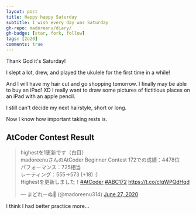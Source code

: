 ```yaml
---
layout: post
title: Happy happy Saturday
subtitle: I wish every day was Saturday
gh-repo: madoreenu/diary/
gh-badge: [star, fork, follow]
tags: [2o20]
comments: true
---
```

Thank God it's Saturday!

I slept a lot, drew, and played the ukulele for the first time in a while!

And I will have my hair cut and go shopping tomorrow.
I finally may be able to buy an iPad! XD
I really want to draw some pictures of fictitious places on an iPad with an apple pencil.

I still can't decide my next hairstyle, short or long.

Now I know how important taking rests is.

## AtCoder Contest Result
<blockquote class="twitter-tweet"><p lang="ja" dir="ltr">highestを1更新です（白目）<br>madoreenuさんのAtCoder Beginner Contest 172での成績：4478位<br>パフォーマンス：725相当<br>レーティング：555→573 (+18) :)<br>Highestを更新しました！<a href="https://twitter.com/hashtag/AtCoder?src=hash&amp;ref_src=twsrc%5Etfw">#AtCoder</a> <a href="https://twitter.com/hashtag/ABC172?src=hash&amp;ref_src=twsrc%5Etfw">#ABC172</a> <a href="https://t.co/cIqWPQdHqd">https://t.co/cIqWPQdHqd</a></p>&mdash; まどれーぬ🍫 (@madoreenu314) <a href="https://twitter.com/madoreenu314/status/1276877341625475073?ref_src=twsrc%5Etfw">June 27, 2020</a></blockquote> <script async src="https://platform.twitter.com/widgets.js" charset="utf-8"></script>

I think I had better practice more...
